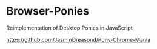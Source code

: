 # Browser-Ponies
Reimplementation of Desktop Ponies in JavaScript

https://github.com/JasminDreasond/Pony-Chrome-Mania
